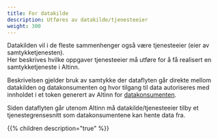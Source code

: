 ```yaml
---
title: For datakilde
description: Utføres av datakilde/tjenesteeier
weight: 300
---
```



Datakilden vil i de fleste sammenhenger også være tjenesteeier (eier av samtykketjenesten).  
Her beskrives hvilke oppgaver tjenesteeier må utføre for å få realisert en samtykketjeneste i Altinn.

Beskrivelsen gjelder bruk av samtykke der dataflyten går direkte mellom datakilden og datakonsumenten
og hvor tilgang til data autoriseres med innholdet i et token generert av Altinn for [datakonsumenten](../datakonsument).

Siden dataflyten går utenom Altinn må datakilde/tjenesteeier tilby et tjenestegrensesnitt som datakonsumentene kan hente data fra.


{{% children description="true" %}}
